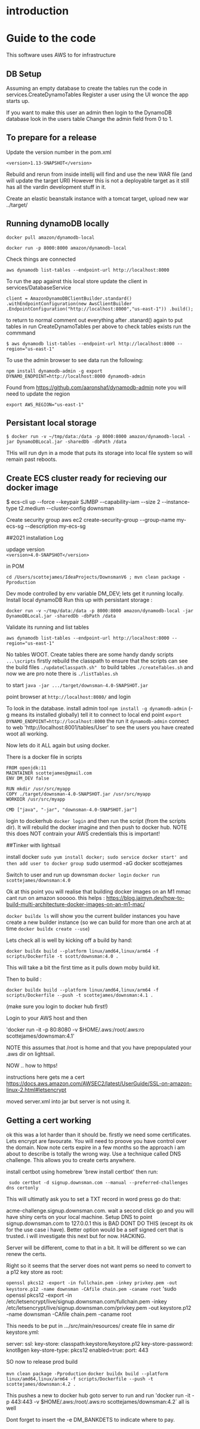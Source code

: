 
# introduction

# Guide to the code

This software uses AWS to for infrastructure 

## DB Setup

Assuming an empty database to create the tables run the code in services.CreateDynamoTables
Register a user using the UI wonce the app starts up.

If you want to make this user an admin then login to the DynamoDB database look in the users table 
Change the admin field from 0 to 1.

## To prepare for a release

Update the version number in the pom.xml     

`<version>1.13-SNAPSHOT</version>`

Rebuild and rerun from inside intellij will find and use the new WAR file (and will update the target URI)
However this is not a deployable target as it still has all the vardin development stuff in it.

Create an elastic beanstalk instance with a tomcat target,  upload new war ../target/

## Running dynamoDB locally

`docker pull amazon/dynamodb-local`

`docker run -p 8000:8000 amazon/dynamodb-local`

Check things are connected 

`aws dynamodb list-tables --endpoint-url http://localhost:8000`

To run the app against this local store update the client in services/DatabaseService

 `client = AmazonDynamoDBClientBuilder.standard()
                .withEndpointConfiguration(new AwsClientBuilder
                .EndpointConfiguration("http://localhost:8000","us-east-1"))
                .build();`
                
 to return to normal comment out everything after .stanard() again to put tables in run CreateDynamoTables per above
 to check tables exists run the commmand 
 
 `$ aws dynamodb list-tables --endpoint-url http://localhost:8000 --region="us-east-1"`
 
 To use the admin browser to see data run the following:
 
 `npm install dynamodb-admin -g
  export DYNAMO_ENDPOINT=http://localhost:8000
  dynamodb-admin
`

Found from https://github.com/aaronshaf/dynamodb-admin note you will need to update the region

`export AWS_REGION="us-east-1"`

## Persistant local storage

`$ docker run -v ~/tmp/data:/data -p 8000:8000 amazon/dynamodb-local -jar DynamoDBLocal.jar -sharedDb -dbPath /data`

THis will run dyn in a mode that puts its storage into local file system so will remain past reboots.

## Create ECS cluster ready for recieving our docker image
$ ecs-cli up --force --keypair SJMBP --capability-iam --size 2 --instance-type t2.medium --cluster-config downsman

Create security group
aws ec2 create-security-group --group-name my-ecs-sg --description my-ecs-sg

##2021 installation Log

updage version     
`<version>4.0-SNAPSHOT</version>` 

in POM

`cd /Users/scottejames/IdeaProjects/DownsmanV6 ; mvn clean package -Pproduction`

Dev mode controlled by env variable DM_DEV; lets get it running locally.  Install local dynamoDB
Run this up with persistant storage :

`docker run -v ~/tmp/data:/data -p 8000:8000 amazon/dynamodb-local -jar DynamoDBLocal.jar -sharedDb -dbPath /data`

Validate its running and list tables

`aws dynamodb list-tables --endpoint-url http://localhost:8000 --region="us-east-1"`

No tables WOOT.  Create tables there are some handy dandy scripts `...\scripts` firstly
rebuild the classpath to ensure that the scripts can see the build files `./updateClasspath.sh"
` to build tables `./createTables.sh` and now we are pro note there is `./listTables.sh`

to start `java -jar .../target/downsman-4.0-SNAPSHOT.jar`

point browser at `http://localhost:8080/` and login

To look in the database. install admin tool `npm install -g dynamodb-admin` (-g means its installed globally)
tell it to connect to local end point `export DYNAMO_ENDPOINT=http://localhost:8000` the run it
`dynamodb-admin` connect to web 'http://localhost:8001/tables/User' to see the users you have created woot all working.

Now lets do it ALL again but using docker.

There is a docker file in scripts

```
FROM openjdk:11
MAINTAINER scottejames@gmail.com
ENV DM_DEV false

RUN mkdir /usr/src/myapp
COPY ./target/downsman-4.0-SNAPSHOT.jar /usr/src/myapp
WORKDIR /usr/src/myapp

CMD ["java", "-jar", "downsman-4.0-SNAPSHOT.jar"]
```

login to dockerhub `docker login` and then run the script (from the scripts dir).  It will rebuild
the docker imagine and then push to docker hub.  NOTE this does NOT contrain your AWS credentials this is
important!

##Tinker with lightsail

install docker `sudo yum install docker; sudo service docker start'
and then add user to docker group `sudo usermod -aG docker scottejames

Switch to user and run up downsman 
`docker login`
`docker run scottejames/downsman:4.0`

Ok at this point you will realise that building docker images on an M1 mmac cant run on amazon sooooo.
this helps : https://blog.jaimyn.dev/how-to-build-multi-architecture-docker-images-on-an-m1-mac/

`docker buildx ls` will show you the current builder instances you have create a new builder instance (so we can
build for more than one arch at at time `docker buildx create --use`)

Lets check all is well by kicking off a build by hand:

`docker buildx build --platform linux/amd64,linux/arm64 -f scripts/Dockerfile -t scott/downsman:4.0 .`

This will take a bit the first time as it pulls down moby build kit.

Then to build : 

`docker buildx build --platform linux/amd64,linux/arm64 -f scripts/Dockerfile --push -t scottejames/downsman:4.1 .`

(make sure you login to docker hub first!)

Login to your AWS host and then 

'docker run -it -p 80:8080 -v $HOME/.aws:/root/.aws:ro scottejames/downsman:4.1'

NOTE this assumes that /root is home and that you have prepopulated your .aws dir on lightsail.

NOW .. how to https!

instructions here gets me a cert https://docs.aws.amazon.com/AWSEC2/latest/UserGuide/SSL-on-amazon-linux-2.html#letsencrypt

moved server.xml into jar but server is not using it.

## Getting a cert working

ok this was a lot harder than it should be.   firstly we need some certificates.  Lets encrypt are favourate.   You will 
need to proove you have control over the domain.   Now note certs expire in a few months so the approach i am about to 
describe is totally the wrong way.    Use a technique called DNS challenge.  This allows you to create certs anywhere.

install certbot using homebrew 'brew install certbot' then run:

` sudo certbot -d signup.downsman.com --manual --preferred-challenges dns certonly`

This will ultimatly ask you to set a TXT record in word press go do that:

acme-challenge.signup.downsman.com. wait a second click go and you will have shiny certs on your local machine.  Setup DNS to point
signup.downsman.com to 127.0.0.1 this is BAD DONT DO THIS (except its ok for the use case i have).  Better option would be 
a self signed cert that is trusted.  i will investigate this next but for now.   HACKING.

Server will be different, come to that in a bit.   It will be different so we can renew the certs.

Right so it seems that the server does not want pems so need to convert to a p12 key store as root:

`openssl pkcs12 -export -in fullchain.pem -inkey privkey.pem -out keystore.p12 -name downsman -CAfile chain.pem -caname root`
'sudo openssl pkcs12 -export -in  /etc/letsencrypt/live/signup.downsman.com/fullchain.pem -inkey /etc/letsencrypt/live/signup.downsman.com/privkey.pem -out keystore.p12 -name downsman -CAfile chain.pem -caname root

This needs to be put in .../src/main/resources/ create file in same dir keystore.yml:

server:
  ssl:
    key-store: classpath:keystore/keystore.p12
    key-store-password: knot8gen
    key-store-type: pkcs12
    enabled=true:
  port: 443

SO now to release prod build

`mvn clean package -Pproduction`
`docker buildx build --platform linux/amd64,linux/arm64 -f scripts/Dockerfile --push -t scottejames/downsman:4.2 .`


This pushes a new to docker hub goto server to run and run 'docker run -it -p 443:443 -v $HOME/.aws:/root/.aws:ro scottejames/downsman:4.2` all is well


Dont forget to insert the  -e DM_BANKDETS to indicate where to pay.
